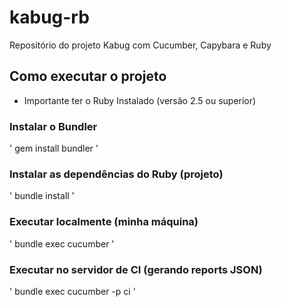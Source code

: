 # kabug-rb
Repositório do projeto Kabug com Cucumber, Capybara e Ruby

## Como executar o projeto

  * Importante ter o Ruby Instalado (versão 2.5 ou superior)

### Instalar o Bundler
'
gem install bundler
'

### Instalar as dependências do Ruby (projeto)
'
bundle install
'

### Executar localmente (minha máquina)
'
bundle exec cucumber
'

### Executar no servidor de CI (gerando reports JSON)
'
bundle exec cucumber -p ci
'

